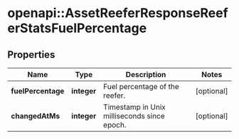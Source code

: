 # openapi::AssetReeferResponseReeferStatsFuelPercentage

## Properties
Name | Type | Description | Notes
------------ | ------------- | ------------- | -------------
**fuelPercentage** | **integer** | Fuel percentage of the reefer. | [optional] 
**changedAtMs** | **integer** | Timestamp in Unix milliseconds since epoch. | [optional] 


